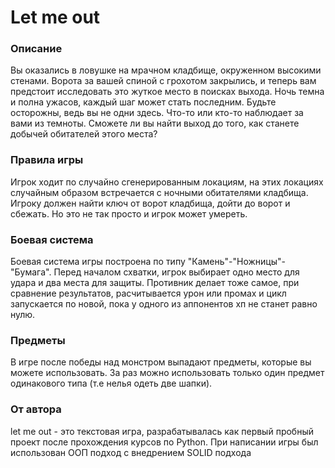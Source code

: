 # Let me out

### Описание
Вы оказались в ловушке на мрачном кладбище, окруженном высокими стенами. Ворота за вашей спиной с грохотом закрылись, и теперь вам предстоит исследовать это жуткое место в поисках выхода. Ночь темна и полна ужасов, каждый шаг может стать последним. Будьте осторожны, ведь вы не одни здесь. Что-то или кто-то наблюдает за вами из темноты. Сможете ли вы найти выход до того, как станете добычей обитателей этого места?

### Правила игры
Игрок ходит по случайно сгенерированным локациям, на этих локациях случайным образом встречается с ночными обитателями кладбища. 
Игроку должен найти ключ от ворот кладбища, дойти до ворот и сбежать. Но это не так просто и игрок может умереть.

### Боевая система
Боевая система игры построена по типу "Камень"-"Ножницы"-"Бумага". Перед началом схватки, игрок выбирает одно место для удара и два места для защиты. Противник делает тоже самое, при сравнение результатов, расчитывается урон или промах и цикл запускается по новой, пока у одного из аппонентов хп не станет равно нулю.

### Предметы
В игре после победы над монстром выпадают предметы, которые вы можете использовать. За раз можно использовать только один предмет одинакового типа (т.е нелья одеть две шапки).

### От автора
let me out - это текстовая игра, разрабатывалась как первый пробный проект после прохождения курсов по Python.
При написании игры был использован ООП подход с внедрением SOLID подхода


